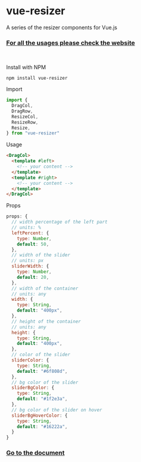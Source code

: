 # vue-resizer
A series of the resizer components for Vue.js

### [For all the usages please check the website](https://vue-resizer.vicuxd.com/) 

<br/>

Install with NPM

```
npm install vue-resizer
```

Import

```js
import {
  DragCol,
  DragRow,
  ResizeCol,
  ResizeRow,
  Resize,
} from "vue-resizer"
```
Usage

```html
<DragCol>
  <template #left>
    <!-- your content -->
  </template>
  <template #right>
    <!-- your content -->
  </template>
</DragCol>
```

Props
```js
props: {
  // width percentage of the left part
  // units: %
  leftPercent: { 
    type: Number,
    default: 50,
  },
  // width of the slider
  // units: px
  sliderWidth: {
    type: Number,
    default: 20,
  },
  // width of the container
  // units: any
  width: {
    type: String,
    default: "400px",
  },
  // height of the container
  // units: any
  height: {
    type: String,
    default: "400px",
  },
  // color of the slider
  sliderColor: {
    type: String,
    default: "#6f808d",
  },
  // bg color of the slider
  sliderBgColor: {
    type: String,
    default: "#1f2e3a",
  },
  // bg color of the slider on hover
  sliderBgHoverColor: {
    type: String,
    default: "#16222a",
  }
}
```

### [Go to the document](https://vue-resizer.vicuxd.com/) 